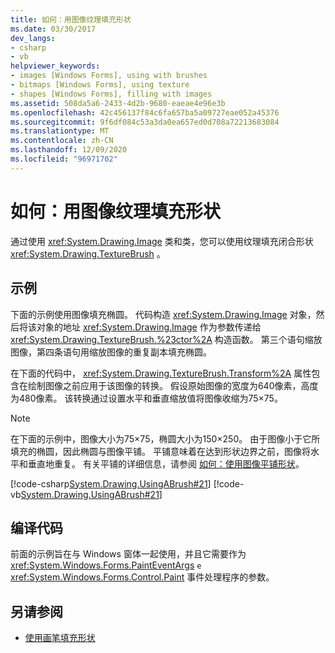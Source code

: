 ```yaml
---
title: 如何：用图像纹理填充形状
ms.date: 03/30/2017
dev_langs:
- csharp
- vb
helpviewer_keywords:
- images [Windows Forms], using with brushes
- bitmaps [Windows Forms], using texture
- shapes [Windows Forms], filling with images
ms.assetid: 508da5a6-2433-4d2b-9680-eaeae4e96e3b
ms.openlocfilehash: 42c456137f84c6fa657ba5a09727eae052a45376
ms.sourcegitcommit: 9f6df084c53a3da0ea657ed0d708a72213683084
ms.translationtype: MT
ms.contentlocale: zh-CN
ms.lasthandoff: 12/09/2020
ms.locfileid: "96971702"
---
```

# <a name="how-to-fill-a-shape-with-an-image-texture"></a>如何：用图像纹理填充形状
通过使用 <xref:System.Drawing.Image> 类和类，您可以使用纹理填充闭合形状 <xref:System.Drawing.TextureBrush> 。  
  
## <a name="example"></a>示例  
 下面的示例使用图像填充椭圆。 代码构造 <xref:System.Drawing.Image> 对象，然后将该对象的地址 <xref:System.Drawing.Image> 作为参数传递给 <xref:System.Drawing.TextureBrush.%23ctor%2A> 构造函数。 第三个语句缩放图像，第四条语句用缩放图像的重复副本填充椭圆。  
  
 在下面的代码中， <xref:System.Drawing.TextureBrush.Transform%2A> 属性包含在绘制图像之前应用于该图像的转换。 假设原始图像的宽度为640像素，高度为480像素。 该转换通过设置水平和垂直缩放值将图像收缩为75×75。  
  
> [!NOTE]
> 在下面的示例中，图像大小为75×75，椭圆大小为150×250。 由于图像小于它所填充的椭圆，因此椭圆与图像平铺。 平铺意味着在达到形状边界之前，图像将水平和垂直地重复。 有关平铺的详细信息，请参阅 [如何：使用图像平铺形状](how-to-tile-a-shape-with-an-image.md)。  
  
 [!code-csharp[System.Drawing.UsingABrush#21](~/samples/snippets/csharp/VS_Snippets_Winforms/System.Drawing.UsingABrush/CS/Class1.cs#21)]
 [!code-vb[System.Drawing.UsingABrush#21](~/samples/snippets/visualbasic/VS_Snippets_Winforms/System.Drawing.UsingABrush/VB/Class1.vb#21)]  
  
## <a name="compiling-the-code"></a>编译代码  
 前面的示例旨在与 Windows 窗体一起使用，并且它需要作为 <xref:System.Windows.Forms.PaintEventArgs> `e` <xref:System.Windows.Forms.Control.Paint> 事件处理程序的参数。  
  
## <a name="see-also"></a>另请参阅

- [使用画笔填充形状](using-a-brush-to-fill-shapes.md)
